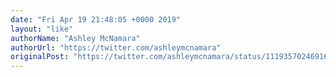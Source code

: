 ```yaml
---
date: "Fri Apr 19 21:48:05 +0000 2019"
layout: "like"
authorName: "Ashley McNamara"
authorUrl: "https://twitter.com/ashleymcnamara"
originalPost: "https://twitter.com/ashleymcnamara/status/1119357024691638277"
---
```

